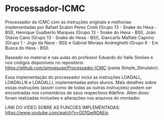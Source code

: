 # Processador-ICMC
Processador do ICMC com as instruções originais e melhorias implementadas por Rafael Scalon Peres Conti (Grupo 13 - Snake do Hexa - BSI), Henrique Gualberto Marques (Grupo 13 - Snake do Hexa - BSI), João Otávio Cano (Grupo 13 - Snake do Hexa - BSI), Giancarlo Malfate Caprino (Grupo 1 - Jogo da Nave - BSI)  e Gabriel Moraes Andreghetti (Grupo 6 - Em Busca do Hexa - BSI).

Baseado no material e nas aulas do professor Eduardo do Valle Simões e nos códigos disponíveis no repositório https://github.com/simoesusp/Processador-ICMC (pasta Simple_Simulator).

Essa implementação do processador inclui as instruções LOADALL, LOADALLN e LOADALLI, implementadas pelos alunos. Mais detalhes sobre essas instruções (assim como de todas as outras instruções) podem ser encontradas nos comentários de seus respectivos #define. Além disso foram realizadas inclusões e alterações nos arquivos do montador.

LINK DO VIDEO SOBRE AS FUNCOES IMPLEMENTADAS: https://www.youtube.com/watch?v=G01QwROAEio
